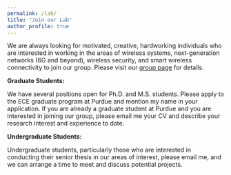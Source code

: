 ```yaml
---
permalink: /lab/
title: "Join our Lab"
author_profile: true
---
```

We are always looking for motivated, creative, hardworking individuals who are interested in working in the areas of wireless systems, next-generation networks (6G and beyond), wireless security, and smart wireless connectivity to join our group. 
Please visit our [group page]() for details.

**Graduate Students:**

We have several positions open for Ph.D. and M.S. students. Please apply to the ECE graduate program at Purdue and mention my name in your application. 
If you are already a graduate student at Purdue and you are interested in joining our group, please email me your CV and describe your research interest and experience to date.


**Undergraduate Students:**

Undergraduate students, particularly those who are interested in conducting their senior thesis in our areas of interest, please email me, and we can arrange a time to meet and discuss potential projects.
